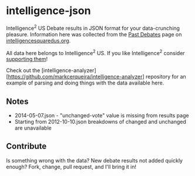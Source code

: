 intelligence-json
=================

Intelligence<sup>2</sup> US Debate results in JSON format for your data-crunching pleasure. Information here was collected from the [Past Debates][1] page on [intelligencesquaredus.org][2].

All data here belongs to Intelligence<sup>2</sup> US. If you like Intelligence<sup>2</sup> consider [supporting them][3]!

Check out the [intelligence-analyzer][https://github.com/markcerqueira/intelligence-analyzer] repository for an example of parsing and doing things with the data available here. 

## Notes
* 2014-05-07.json - "unchanged-vote" value is missing from results page
* Starting from 2012-10-10.json breakdowns of changed and unchanged are unavailable

## Contribute
Is something wrong with the data? New debate results not added quickly enough? Fork, change, pull request, and I'll bring it in!

[1]: http://intelligencesquaredus.org/debates/past-debates
[2]: http://intelligencesquaredus.org/
[3]: http://intelligencesquaredus.org/support-us
